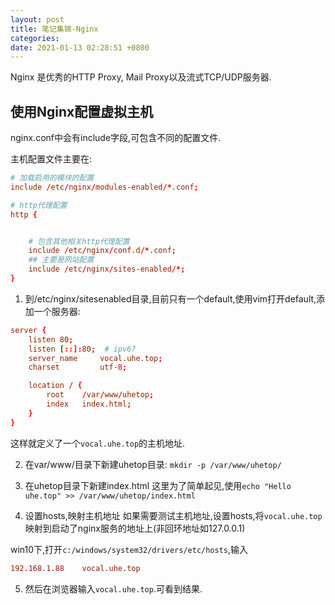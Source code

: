 ```yaml
---
layout: post
title: 笔记集锦-Nginx
categories: 
date: 2021-01-13 02:28:51 +0800
---
```

Nginx 是优秀的HTTP Proxy, Mail Proxy以及流式TCP/UDP服务器.

## 使用Nginx配置虚拟主机

nginx.conf中会有include字段,可包含不同的配置文件.

主机配置文件主要在:
```conf
# 加载启用的模块的配置
include /etc/nginx/modules-enabled/*.conf;

# http代理配置
http {


    # 包含其他相关http代理配置
    include /etc/nginx/conf.d/*.conf;
    ## 主要是网站配置
    include /etc/nginx/sites-enabled/*;
}
```
1. 到/etc/nginx/sitesenabled目录,目前只有一个default,使用vim打开default,添加一个服务器:
```conf
server {
    listen 80;
    listen [::]:80;  # ipv6?
    server_name     vocal.uhe.top;
    charset         utf-8;

    location / {
        root    /var/www/uhetop;
        index   index.html;
    }
}

```
这样就定义了一个`vocal.uhe.top`的主机地址.

2. 在var/www/目录下新建uhetop目录: `mkdir -p /var/www/uhetop/`

3. 在uhetop目录下新建index.html
这里为了简单起见,使用`echo "Hello uhe.top" >> /var/www/uhetop/index.html`

4. 设置hosts,映射主机地址
如果需要测试主机地址,设置hosts,将`vocal.uhe.top`映射到启动了nginx服务的地址上(非回环地址如127.0.0.1)

win10下,打开`c:/windows/system32/drivers/etc/hosts`,输入
```conf
192.168.1.88    vocal.uhe.top
```

5. 然后在浏览器输入`vocal.uhe.top`.可看到结果.